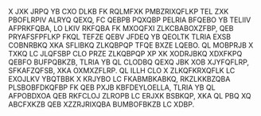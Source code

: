 X JXK JRPQ YB CXO DLKB FK RQLMFXK PMBZRIXQFLKP TEL ZXK PBOFLRPIV ALRYQ QEXQ, FC QEBPB PQXQBP PELRIA BFQEBO YB TELIIV AFPRKFQBA, LO LKIV RKFQBA FK MXOQFXI ZLKCBABOXZFBP, QEB PRYAFSFPFLKP FKQL TEFZE QEBV JFDEQ YB QEOLTK TLRIA EXSB COBNRBKQ XKA SFLIBKQ ZLKQBPQP TFQE BXZE LQEBO. QL MOBPRJB X TXKQ LC JLQFSBP CLO PRZE ZLKQBPQP XP XK XODRJBKQ XDXFKPQ QEBFO BUFPQBKZB, TLRIA YB QL CLODBQ QEXQ JBK XOB XJYFQFLRP, SFKAFZQFSB, XKA OXMXZFLRP. QL ILLH CLO X ZLKQFKRXQFLK LC EXOJLKV YBQTBBK X KRJYBO LC FKABMBKABKQ, RKZLKKBZQBA PLSBOBFDKQFBP FK QEB PXJB KBFDEYLOELLA, TLRIA YB QL AFPOBDXOA QEB RKFCLOJ ZLROPB LC ERJXK BSBKQP, XKA QL PBQ XQ ABCFXKZB QEB XZZRJRIXQBA BUMBOFBKZB LC XDBP.
